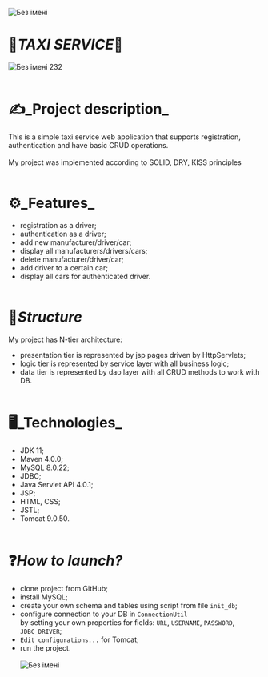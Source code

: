 ![Без імені](https://user-images.githubusercontent.com/116820316/227710619-fd5bbecc-57fe-431e-8585-235f33564569.png)
# 🚕_TAXI SERVICE_🚕
![Без імені 232](https://user-images.githubusercontent.com/116820316/227710680-96fc0cc1-0a01-442f-9994-86e3d356295c.png)
<br></br>
# ✍️_Project description_
This is a simple taxi service web application that supports registration, authentication and have basic CRUD operations. <br></br>
My project was implemented according to SOLID, DRY, KISS principles 
<br></br>
# ⚙️_Features_
* registration as a driver;
* authentication as a driver;
* add new manufacturer/driver/car;
* display all manufacturers/drivers/cars;
* delete manufacturer/driver/car;
* add driver to a certain car;
* display all cars for authenticated driver.
<br></br>
# 🧱_Structure_
My project has N-tier architecture:
* presentation tier is represented by jsp pages driven by HttpServlets;
* logic tier is represented by service layer with all business logic;
* data tier is represented by dao layer with all CRUD methods to work with DB.
<br></br>
# 🖥️_Technologies_
* JDK 11;
* Maven 4.0.0;
* MySQL 8.0.22;
* JDBC;
* Java Servlet API 4.0.1;
* JSP;
* HTML, CSS;
* JSTL;
* Tomcat 9.0.50.
<br></br>
# ❓_How to launch?_
* clone project from GitHub;
* install MySQL;
* create your own schema and tables using script from file `init_db`;
* configure connection to your DB in `ConnectionUtil`<br>
  by setting your own properties for fields: `URL`, `USERNAME`, `PASSWORD`, `JDBC_DRIVER`;
* `Edit configurations...` for Tomcat;
* run the project.
<br></br>
![Без імені](https://user-images.githubusercontent.com/116820316/227710695-0537c9d5-1054-4eb2-a41b-1e8404730276.png)

